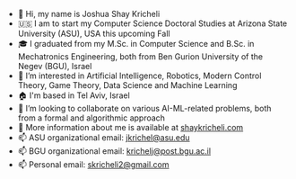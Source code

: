 - 👋 Hi, my name is Joshua Shay Kricheli
- :us: I am to start my Computer Science Doctoral Studies at Arizona State University (ASU), USA this upcoming Fall
- 🎓 I graduated from my M.Sc. in Computer Science and B.Sc. in Mechatronics Engineering, both from Ben Gurion University of the Negev (BGU), Israel
- 👀 I’m interested in Artificial Intelligence, Robotics, Modern Control Theory, Game Theory, Data Science and Machine Learning
- 🏠 I'm based in Tel Aviv, Israel
- 👐 I’m looking to collaborate on various AI-ML-related problems, both from a formal and algorithmic approach
- 🔗 More information about me is available at [shaykricheli.com](https://shaykricheli.com)
- 📫 ASU organizational email: jkrichel@asu.edu
- 📫 BGU organizational email: krichelj@post.bgu.ac.il
- 📫 Personal email: skricheli2@gmail.com

<!---
krichelj/krichelj is a ✨ special ✨ repository because its `README.md` (this file) appears on your GitHub profile.
You can click the Preview link to take a look at your changes.
--->
